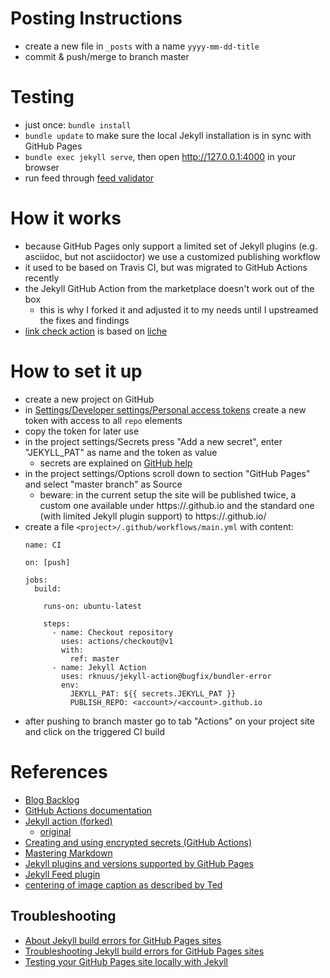 # Posting Instructions
- create a new file in `_posts` with a name `yyyy-mm-dd-title`
- commit & push/merge to branch master

# Testing
- just once: `bundle install`
- `bundle update` to make sure the local Jekyll installation is in sync with GitHub Pages
- `bundle exec jekyll serve`, then open http://127.0.0.1:4000 in your browser
- run feed through [feed validator](http://www.feedvalidator.org/check.cgi?url=https%3A%2F%2Frknuus.github.io%2Ffeed.xml)

# How it works
- because GitHub Pages only support a limited set of Jekyll plugins (e.g. asciidoc, but not asciidoctor) we use a customized publishing workflow
- it used to be based on Travis CI, but was migrated to GitHub Actions recently
- the Jekyll GitHub Action from the marketplace doesn't work out of the box
  - this is why I forked it and adjusted it to my needs until I upstreamed the fixes and findings
- [link check action](https://github.com/marketplace/actions/link-checker) is based on [liche](https://github.com/raviqqe/liche)

# How to set it up
- create a new project on GitHub
- in [Settings/Developer settings/Personal access tokens](https://github.com/settings/tokens) create a new token with access to all `repo` elements
- copy the token for later use
- in the project settings/Secrets press "Add a new secret", enter "JEKYLL_PAT" as name and the token as value
  - secrets are explained on [GitHub help](https://help.github.com/en/actions/automating-your-workflow-with-github-actions/creating-and-using-encrypted-secrets)
- in the project settings/Options scroll down to section "GitHub Pages" and select "master branch" as Source
  - beware: in the current setup the site will be published twice, a custom one available under https://<account>.github.io and the standard one (with limited Jekyll plugin support) to https://<account>.github.io/<project>
- create a file `<project>/.github/workflows/main.yml` with content:
  ```
  name: CI

  on: [push]

  jobs:
    build:

      runs-on: ubuntu-latest

      steps:
        - name: Checkout repository
          uses: actions/checkout@v1
          with:
            ref: master
        - name: Jekyll Action
          uses: rknuus/jekyll-action@bugfix/bundler-error
          env:
            JEKYLL_PAT: ${{ secrets.JEKYLL_PAT }}
            PUBLISH_REPO: <account>/<account>.github.io
    ```
- after pushing to branch master go to tab "Actions" on your project site and click on the triggered CI build

# References
- [Blog Backlog](https://trello.com/b/BPfN97cY/agile-quality-blog)
- [GitHub Actions documentation](https://help.github.com/en/actions/automating-your-workflow-with-github-actions)
- [Jekyll action (forked)](https://github.com/rknuus/jekyll-action)
  - [original](https://github.com/marketplace/actions/jekyll-action)
- [Creating and using encrypted secrets (GitHub Actions)](https://help.github.com/en/actions/automating-your-workflow-with-github-actions/creating-and-using-encrypted-secrets)
- [Mastering Markdown](https://guides.github.com/features/mastering-markdown/)
- [Jekyll plugins and versions supported by GitHub Pages](https://pages.github.com/versions/)
- [Jekyll Feed plugin](https://github.com/jekyll/jekyll-feed)
- [centering of image caption as described by Ted](https://discuss.asciidoctor.org/How-to-center-image-caption-when-the-image-is-centered-td901.html)

## Troubleshooting
- [About Jekyll build errors for GitHub Pages sites](https://help.github.com/en/github/working-with-github-pages/about-jekyll-build-errors-for-github-pages-sites)
- [Troubleshooting Jekyll build errors for GitHub Pages sites](https://help.github.com/en/github/working-with-github-pages/troubleshooting-jekyll-build-errors-for-github-pages-sites)
- [Testing your GitHub Pages site locally with Jekyll](https://help.github.com/en/github/working-with-github-pages/testing-your-github-pages-site-locally-with-jekyll)

